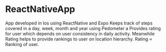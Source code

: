 # ReactNativeApp
App developed in Ios using ReactNative and Expo 
Keeps track of steps covered in a day, week, month and year using Pedometer a
Provides rating for user which depends on user consistency in daily activity.
Meanwhile Rating helps to provide rankings to user on location hierarchy. 
Rating ∝ Ranking of user.

